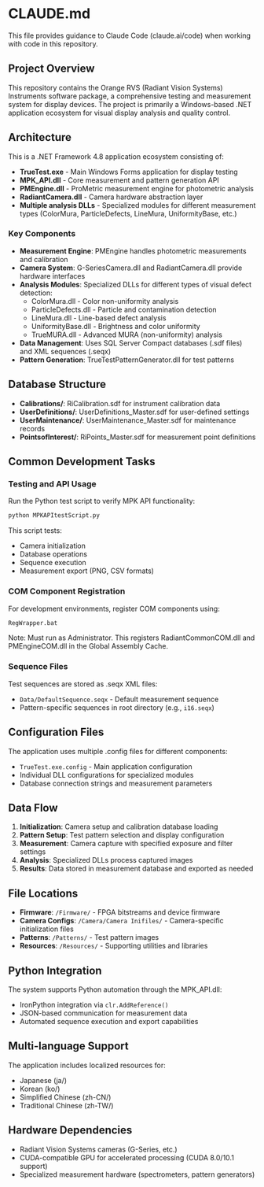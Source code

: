 # CLAUDE.md

This file provides guidance to Claude Code (claude.ai/code) when working with code in this repository.

## Project Overview

This repository contains the Orange RVS (Radiant Vision Systems) Instruments software package, a comprehensive testing and measurement system for display devices. The project is primarily a Windows-based .NET application ecosystem for visual display analysis and quality control.

## Architecture

This is a .NET Framework 4.8 application ecosystem consisting of:

- **TrueTest.exe** - Main Windows Forms application for display testing
- **MPK_API.dll** - Core measurement and pattern generation API
- **PMEngine.dll** - ProMetric measurement engine for photometric analysis
- **RadiantCamera.dll** - Camera hardware abstraction layer
- **Multiple analysis DLLs** - Specialized modules for different measurement types (ColorMura, ParticleDefects, LineMura, UniformityBase, etc.)

### Key Components

- **Measurement Engine**: PMEngine handles photometric measurements and calibration
- **Camera System**: G-SeriesCamera.dll and RadiantCamera.dll provide hardware interfaces
- **Analysis Modules**: Specialized DLLs for different types of visual defect detection:
  - ColorMura.dll - Color non-uniformity analysis
  - ParticleDefects.dll - Particle and contamination detection
  - LineMura.dll - Line-based defect analysis
  - UniformityBase.dll - Brightness and color uniformity
  - TrueMURA.dll - Advanced MURA (non-uniformity) analysis
- **Data Management**: Uses SQL Server Compact databases (.sdf files) and XML sequences (.seqx)
- **Pattern Generation**: TrueTestPatternGenerator.dll for test patterns

## Database Structure

- **Calibrations/**: RiCalibration.sdf for instrument calibration data
- **UserDefinitions/**: UserDefinitions_Master.sdf for user-defined settings
- **UserMaintenance/**: UserMaintenance_Master.sdf for maintenance records
- **PointsofInterest/**: RiPoints_Master.sdf for measurement point definitions

## Common Development Tasks

### Testing and API Usage

Run the Python test script to verify MPK API functionality:
```bash
python MPKAPItestScript.py
```

This script tests:
- Camera initialization
- Database operations
- Sequence execution
- Measurement export (PNG, CSV formats)

### COM Component Registration

For development environments, register COM components using:
```bash
RegWrapper.bat
```
Note: Must run as Administrator. This registers RadiantCommonCOM.dll and PMEngineCOM.dll in the Global Assembly Cache.

### Sequence Files

Test sequences are stored as .seqx XML files:
- `Data/DefaultSequence.seqx` - Default measurement sequence
- Pattern-specific sequences in root directory (e.g., `i16.seqx`)

## Configuration Files

The application uses multiple .config files for different components:
- `TrueTest.exe.config` - Main application configuration
- Individual DLL configurations for specialized modules
- Database connection strings and measurement parameters

## Data Flow

1. **Initialization**: Camera setup and calibration database loading
2. **Pattern Setup**: Test pattern selection and display configuration
3. **Measurement**: Camera capture with specified exposure and filter settings
4. **Analysis**: Specialized DLLs process captured images
5. **Results**: Data stored in measurement database and exported as needed

## File Locations

- **Firmware**: `/Firmware/` - FPGA bitstreams and device firmware
- **Camera Configs**: `/Camera/Camera Inifiles/` - Camera-specific initialization files
- **Patterns**: `/Patterns/` - Test pattern images
- **Resources**: `/Resources/` - Supporting utilities and libraries

## Python Integration

The system supports Python automation through the MPK_API.dll:
- IronPython integration via `clr.AddReference()`
- JSON-based communication for measurement data
- Automated sequence execution and export capabilities

## Multi-language Support

The application includes localized resources for:
- Japanese (ja/)
- Korean (ko/)
- Simplified Chinese (zh-CN/)
- Traditional Chinese (zh-TW/)

## Hardware Dependencies

- Radiant Vision Systems cameras (G-Series, etc.)
- CUDA-compatible GPU for accelerated processing (CUDA 8.0/10.1 support)
- Specialized measurement hardware (spectrometers, pattern generators)